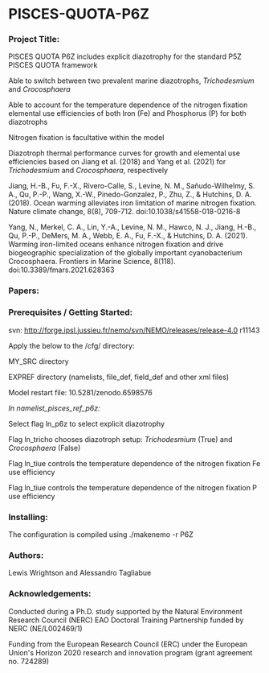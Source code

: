 # PISCES-QUOTA-P6Z

### Project Title:

PISCES QUOTA P6Z includes explicit diazotrophy for the standard P5Z PISCES QUOTA framework

Able to switch between two prevalent marine diazotrophs, _Trichodesmium_ and _Crocosphaera_

Able to account for the temperature dependence of the nitrogen fixation elemental use efficiencies of both Iron (Fe) and Phosphorus (P) for both diazotrophs

Nitrogen fixation is facultative within the model

Diazotroph thermal performance curves for growth and elemental use efficiencies based on Jiang et al. (2018) and Yang et al. (2021) for _Trichodesmium_ and _Crocosphaera_, respectively

Jiang, H.-B., Fu, F.-X., Rivero-Calle, S., Levine, N. M., Sañudo-Wilhelmy, S. A., Qu, P.-P., Wang, X.-W., Pinedo-Gonzalez, P., Zhu, Z., & Hutchins, D. A. (2018). Ocean warming alleviates iron limitation of marine nitrogen fixation. Nature climate change, 8(8), 709-712. doi:10.1038/s41558-018-0216-8


Yang, N., Merkel, C. A., Lin, Y.-A., Levine, N. M., Hawco, N. J., Jiang, H.-B., Qu, P.-P., DeMers, M. A., Webb, E. A., Fu, F.-X., & Hutchins, D. A. (2021). Warming iron-limited oceans enhance nitrogen fixation and drive biogeographic specialization of the globally important cyanobacterium Crocosphaera. Frontiers in Marine Science, 8(118). doi:10.3389/fmars.2021.628363

### Papers:


### Prerequisites / Getting Started:

svn: http://forge.ipsl.jussieu.fr/nemo/svn/NEMO/releases/release-4.0 r11143

Apply the below to the /cfg/ directory:

MY_SRC directory

EXPREF directory (namelists, file_def, field_def and other xml files)

Model restart file: 10.5281/zenodo.6598576


_In namelist_pisces_ref_p6z:_

Select flag ln_p6z to select explicit diazotrophy

Flag ln_tricho chooses diazotroph setup: _Trichodesmium_ (True) and _Crocosphaera_ (False)

Flag ln_tiue controls the temperature dependence of the nitrogen fixation Fe use efficiency 

Flag ln_tiue controls the temperature dependence of the nitrogen fixation P use efficiency 


### Installing: 

The configuration is compiled using ./makenemo -r P6Z

### Authors:

Lewis Wrightson and Alessandro Tagliabue 

### Acknowledgements:

Conducted during a Ph.D. study supported by the Natural Environment Research Council (NERC) EAO Doctoral Training Partnership funded by NERC (NE/L002469/1)

Funding from the European Research Council (ERC) under the European Union's Horizon 2020 research and innovation program (grant agreement no. 724289)


